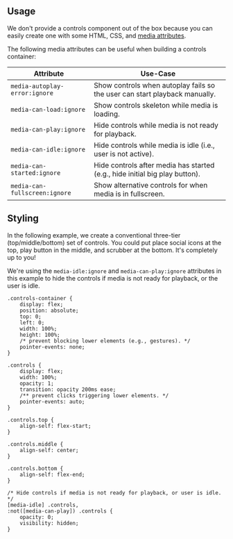 ## Usage

We don't provide a controls component out of the box because you can easily create one with
some HTML, CSS, and [media attributes](../../../getting-started/styling.md#media-attributes).

The following media attributes can be useful when building a controls container:

| Attribute                     | Use-Case                                                                    |
| ----------------------------- | --------------------------------------------------------------------------- |
| `media-autoplay-error:ignore` | Show controls when autoplay fails so the user can start playback manually.  |
| `media-can-load:ignore`       | Show controls skeleton while media is loading.                              |
| `media-can-play:ignore`       | Hide controls while media is not ready for playback.                        |
| `media-can-idle:ignore`       | Hide controls while media is idle (i.e., user is not active).               |
| `media-can-started:ignore`    | Hide controls after media has started (e.g., hide initial big play button). |
| `media-can-fullscreen:ignore` | Show alternative controls for when media is in fullscreen.                  |

## Styling

In the following example, we create a conventional three-tier (top/middle/bottom) set of controls. You
could put place social icons at the top, play button in the middle, and scrubber at the bottom. It's
completely up to you!

We're using the `media-idle:ignore` and `media-can-play:ignore` attributes in this example to
hide the controls if media is not ready for playback, or the user is idle.

<slot name="styling" />

```css:copy
.controls-container {
	display: flex;
	position: absolute;
	top: 0;
	left: 0;
	width: 100%;
	height: 100%;
	/* prevent blocking lower elements (e.g., gestures). */
	pointer-events: none;
}

.controls {
	display: flex;
	width: 100%;
	opacity: 1;
	transition: opacity 200ms ease;
	/** prevent clicks triggering lower elements. */
	pointer-events: auto;
}

.controls.top {
	align-self: flex-start;
}

.controls.middle {
	align-self: center;
}

.controls.bottom {
	align-self: flex-end;
}

/* Hide controls if media is not ready for playback, or user is idle. */
[media-idle] .controls,
:not([media-can-play]) .controls {
	opacity: 0;
	visibility: hidden;
}
```
